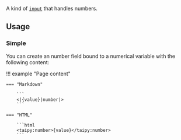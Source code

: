 A kind of [`input`](input.md) that handles numbers.

## Usage

### Simple

You can create an number field bound to a numerical variable with the following content:

!!! example "Page content"

    === "Markdown"

        ```
        <|{value}|number|>
        ```
  
    === "HTML"

        ```html
        <taipy:number>{value}</taipy:number>
        ```
